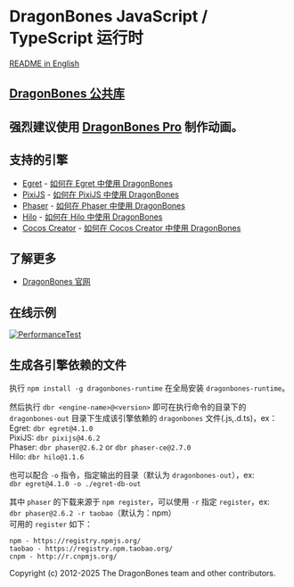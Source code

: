 # DragonBones JavaScript / TypeScript 运行时
[README in English](./README.md)
## [DragonBones 公共库](./DragonBones/)
## 强烈建议使用 [DragonBones Pro](http://www.dragonbones.com/) 制作动画。

## 支持的引擎
* [Egret](http://www.egret.com/) - [如何在 Egret 中使用 DragonBones](./Egret/)
* [PixiJS](http://www.pixijs.com/) - [如何在 PixiJS 中使用 DragonBones](./Pixi/)
* [Phaser](https://phaser.io/) - [如何在 Phaser 中使用 DragonBones](./Phaser/)
* [Hilo](http://hiloteam.github.io/) - [如何在 Hilo 中使用 DragonBones](./Hilo/)
* [Cocos Creator](http://www.cocos.com/) - [如何在 Cocos Creator 中使用 DragonBones](./Cocos/) 

## 了解更多
* [DragonBones 官网](http://www.dragonbones.com/)

## 在线示例
[![PerformanceTest](https://dragonbones.github.io/demo/demos.jpg)](https://github.com/DragonBones/Demos)

## 生成各引擎依赖的文件
执行 `npm install -g dragonbones-runtime` 在全局安装 `dragonbones-runtime`。  

然后执行 `dbr <engine-name>@<version>` 即可在执行命令的目录下的 `dragonbones-out` 目录下生成该引擎依赖的 `dragonbones` 文件(.js,.d.ts)，ex：  
Egret: `dbr egret@4.1.0`  
PixiJS: `dbr pixijs@4.6.2`  
Phaser: `dbr phaser@2.6.2` or `dbr phaser-ce@2.7.0`  
Hilo: `dbr hilo@1.1.6`

也可以配合 `-o` 指令，指定输出的目录（默认为 `dragonbones-out`），ex:  
`dbr egret@4.1.0 -o ./egret-db-out`  

其中 `phaser` 的下载来源于 `npm register`，可以使用 `-r` 指定 `register`，ex:  
`dbr phaser@2.6.2 -r taobao`（默认为：npm）  
可用的 `register` 如下：
```
npm - https://registry.npmjs.org/
taobao - https://registry.npm.taobao.org/
cnpm - http://r.cnpmjs.org/
```

Copyright (c) 2012-2025 The DragonBones team and other contributors.
